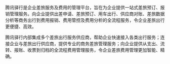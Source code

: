 腾讯驿行是企业差旅服务及费用的管理平台，旨在为企业提供一站式差旅预订、报销管理服务。向企业提供出差申请、差旅预订、用车出行、供应商对账、差旅数据分析等商务出行到费用报销、费用管控及费用分析的全流程服务，令企业差旅出行更便捷、高效。

腾讯驿行内部集成多个差旅出行服务供应商，帮助企业快速接入各类出行服务；连接企业与差旅出行供应商，提供专业的商务差旅管理服务；向企业提供从支出、流转、报账、收票到归档的全流程费用管理服务，令企业差旅费用管理更加智能、精确。
